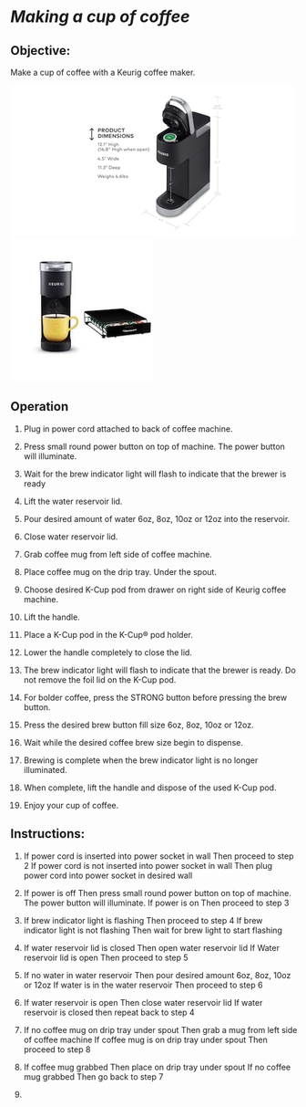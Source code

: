 # *Making a cup of coffee*

## Objective:
Make a cup of coffee with a Keurig coffee maker. 


![](Keurig.png) ![](Keurig-1.png)

## Operation
1. Plug in power cord attached to back of coffee machine.

2. Press small round power button on top of machine.  The power
button will illuminate.

3. Wait for the brew indicator light will flash to indicate that the brewer is ready

4. Lift the water reservoir lid.

5. Pour desired amount of water 6oz, 8oz, 10oz or 12oz into the reservoir.

6. Close water reservoir lid. 

7. Grab coffee mug from left side of coffee machine. 

8. Place coffee mug on the drip tray. Under the spout. 

9. Choose desired K-Cup pod from drawer on right side of Keurig coffee machine. 

10. Lift the handle.

11. Place a K-Cup pod in
the K-Cup® pod holder.

12.  Lower the handle
completely to close the lid.

13. The brew indicator light will flash to indicate that the brewer is ready. Do not remove the foil lid on the K-Cup pod.

14. For bolder coffee, press the STRONG button before pressing the brew button.

15. Press the desired brew button fill size 6oz, 8oz, 10oz or 12oz.

16. Wait while the desired coffee brew size begin to dispense.

17. Brewing is complete when the brew indicator light is no longer illuminated.

18. When complete,
lift the handle and dispose of the used K-Cup pod.

19. Enjoy your cup of coffee. 




## Instructions:
1.  If power cord is inserted into power socket in wall 
        Then proceed to step 2 
    If power cord is not inserted into power socket in wall
        Then plug power cord into power socket in desired wall

2.  If power is off
        Then press small round power button on top of machine. The power button will illuminate.
    If power is on
        Then proceed to step 3

3.  If brew indicator light is flashing
        Then proceed to step 4
    If brew indicator light is not flashing
        Then wait for brew light to start flashing

4.  If water reservoir lid is closed
        Then open water reservoir lid
    If Water reservoir lid is open 
        Then proceed to step 5

5.  If no water in water reservoir 
        Then pour desired amount 6oz, 8oz, 10oz or 12oz
    If water is in the water reservoir 
        Then proceed to step 6    

6.  If water reservoir is open
        Then close water reservoir lid
    If water reservoir is closed then repeat back to step 4

7.  If no coffee mug on drip tray under   spout
        Then grab a mug from left side of coffee machine
    If coffee mug is on drip tray under spout 
        Then proceed to step 8

8.  If coffee mug grabbed
        Then place on drip tray under spout
    If no coffee mug grabbed 
        Then go back to step 7

9.                           
          




